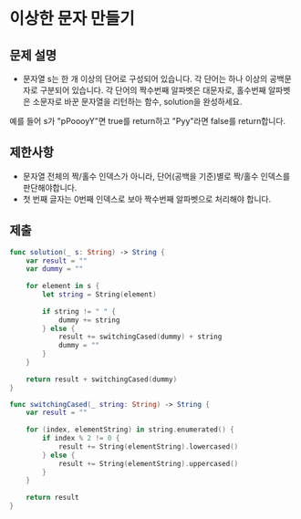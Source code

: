 # 이상한 문자 만들기
## 문제 설명
- 문자열 s는 한 개 이상의 단어로 구성되어 있습니다. 각 단어는 하나 이상의 공백문자로 구분되어 있습니다. 각 단어의 짝수번째 알파벳은 대문자로, 홀수번째 알파벳은 소문자로 바꾼 문자열을 리턴하는 함수, solution을 완성하세요.



예를 들어 s가 "pPoooyY"면 true를 return하고 "Pyy"라면 false를 return합니다.

## 제한사항
- 문자열 전체의 짝/홀수 인덱스가 아니라, 단어(공백을 기준)별로 짝/홀수 인덱스를 판단해야합니다.
- 첫 번째 글자는 0번째 인덱스로 보아 짝수번째 알파벳으로 처리해야 합니다.

## 제출

```swift
func solution(_ s: String) -> String {
    var result = ""
    var dummy = ""
    
    for element in s {
        let string = String(element)
        
        if string != " " {
            dummy += string
        } else {
            result += switchingCased(dummy) + string
            dummy = ""
        }
    }
    
    return result + switchingCased(dummy)
}

func switchingCased(_ string: String) -> String {
    var result = ""
    
    for (index, elementString) in string.enumerated() {
        if index % 2 != 0 {
            result += String(elementString).lowercased()
        } else {
            result += String(elementString).uppercased()
        }
    }
    
    return result
}
```
